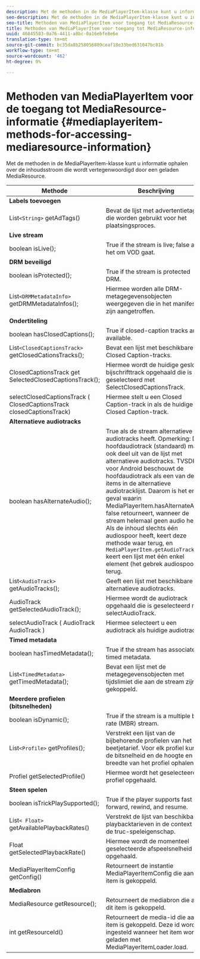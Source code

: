 ```yaml
---
description: Met de methoden in de MediaPlayerItem-klasse kunt u informatie ophalen over de inhoudsstroom die wordt vertegenwoordigd door een geladen MediaResource.
seo-description: Met de methoden in de MediaPlayerItem-klasse kunt u informatie ophalen over de inhoudsstroom die wordt vertegenwoordigd door een geladen MediaResource.
seo-title: Methoden van MediaPlayerItem voor toegang tot MediaResource-informatie
title: Methoden van MediaPlayerItem voor toegang tot MediaResource-informatie
uuid: 46845583-0a76-4411-a8bc-0a16ebfe8e6e
translation-type: tm+mt
source-git-commit: bc35da8b258056809ceaf18e33bed631047bc81b
workflow-type: tm+mt
source-wordcount: '462'
ht-degree: 0%

---
```



# Methoden van MediaPlayerItem voor de toegang tot MediaResource-informatie {#mediaplayeritem-methods-for-accessing-mediaresource-information}

Met de methoden in de MediaPlayerItem-klasse kunt u informatie ophalen over de inhoudsstroom die wordt vertegenwoordigd door een geladen MediaResource.

| Methode | Beschrijving |
|--- |--- |
| **Labels toevoegen** |  |
| List`<String>` getAdTags() | Bevat de lijst met advertentietags die worden gebruikt voor het plaatsingsproces. |
| **Live stream** |  |
| boolean isLive(); | True if the stream is live; false als het om VOD gaat. |
| **DRM beveiligd** |  |
| boolean isProtected(); | True if the stream is protected DRM. |
| List`<DRMMetadataInfo>` getDRMMetadataInfos(); | Hiermee worden alle DRM-metagegevensobjecten weergegeven die in het manifest zijn aangetroffen. |
| **Ondertiteling** |  |
| boolean hasClosedCaptions(); | True if closed-caption tracks are available. |
| List`<ClosedCaptionsTrack>` getClosedCationsTracks(); | Bevat een lijst met beschikbare Closed Caption-tracks. |
| ClosedCaptionsTrack get SelectedClosedCaptionsTrack(); | Hiermee wordt de huidige gesloten bijschrifttrack opgehaald die is geselecteerd met SelectClosedCaptionsTrack. |
| selectClosedCaptionsTrack ( ClosedCaptionsTrack closedCaptionsTrack) | Hiermee stelt u een Closed Caption-track in als de huidige Closed Caption-track. |
| **Alternatieve audiotracks** |  |
| boolean hasAlternateAudio(); | True als de stream alternatieve audiotracks heeft. Opmerking:  De hoofdaudiotrack (standaard) maakt ook deel uit van de lijst met alternatieve audiotracks.  TVSDK voor Android beschouwt de hoofdaudiotrack als een van de items in de alternatieve audiotracklijst. Daarom is het enige geval waarin MediaPlayerItem.hasAlternateAudio false retourneert, wanneer de stream helemaal geen audio heeft. Als de inhoud slechts één audiospoor heeft, keert deze methode waar terug, en `MediaPlayerItem.getAudioTracks` keert een lijst met één enkel element (het gebrek audiospoor) terug. |
| List`<AudioTrack>` getAudioTracks(); | Geeft een lijst met beschikbare alternatieve audiotracks. |
| AudioTrack getSelectedAudioTrack(); | Hiermee wordt de audiotrack opgehaald die is geselecteerd met selectAudioTrack. |
| selectAudioTrack ( AudioTrack AudioTrack ) | Hiermee selecteert u een audiotrack als huidige audiotrack. |
| **Timed metadata** |  |
| boolean hasTimedMetadata(); | True if the stream has associated timed metadata. |
| List`<TimedMetadata>` getTimedMetadata(); | Bevat een lijst met de metagegevensobjecten met tijdslimiet die aan de stream zijn gekoppeld. |
| **Meerdere profielen (bitsnelheden)** |
| boolean isDynamic(); | True if the stream is a multiple bit rate (MBR) stream. |
| List`<Profile>` getProfiles(); | Verstrekt een lijst van de bijbehorende profielen van het beetjetarief. Voor elk profiel kunt u de bitsnelheid en de hoogte en breedte van het profiel ophalen. |
| Profiel getSelectedProfile() | Hiermee wordt het geselecteerde profiel opgehaald. |
| **Steen spelen** |  |
| boolean isTrickPlaySupported(); | True if the player supports fast forward, rewind, and resume. |
| List`< Float>` getAvailablePlaybackRates() | Verstrekt de lijst van beschikbare playbacktarieven in de context van de truc-speleigenschap. |
| Float getSelectedPlaybackRate() | Hiermee wordt de momenteel geselecteerde afspeelsnelheid opgehaald. |
| MediaPlayerItemConfig getConfig() | Retourneert de instantie MediaPlayerItemConfig die aan dit item is gekoppeld. |
| **Mediabron** |  |
| MediaResource getResource(); | Retourneert de mediabron die aan dit item is gekoppeld. |
| int getResourceId() | Retourneert de media-id die aan dit item is gekoppeld. Deze id wordt ingesteld wanneer het item wordt geladen met MediaPlayerItemLoader.load. |